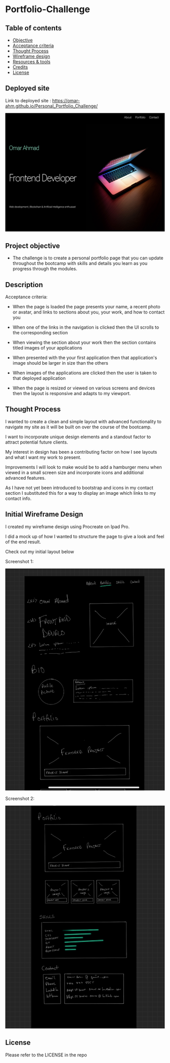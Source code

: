 # Portfolio-Challenge

## Table of contents

- [Objective](#Project-objective)
- [Acceptance criteria](#Description)
- [Thought Process](#Thought-process)
- [Wireframe design](#Initial-wireframe-design)
- [Resources & tools](#Resources)
- [Credits](#Credits)
- [License](#License)

## Deployed site 

Link to deployed site : https://omar-ahm.github.io/Personal_Portfolio_Challenge/

![Alt text](./assets/images/final%20screenshot.png)

## Project objective
- The challenge is to create a personal portfolio page that you can update throughout the bootcamp with skills and details you learn as you progress through the modules.
## Description

Acceptance criteria:

- When the page is loaded the page presents your name, a recent photo or avatar, and links to sections about you, your work, and how to contact you

- When one of the links in the navigation is clicked then the UI scrolls to the corresponding section

- When viewing the section about your work then the section contains titled images of your applications

- When presented with the your first application then that application's image should be larger in size than the others

- When images of the applications are clicked then the user is taken to that deployed application

- When the page is resized or viewed on various screens and devices then the layout is responsive and adapts to my viewport.

## Thought Process
 
 I wanted to create a clean and simple layout with advanced functionality to navigate my site as it will be built on over the course of the bootcamp.

I want to incorporate unique design elements and a standout factor to attract potential future clients.

My interest in design has been a contributing factor on how I see layouts and what I want my work to present.

Improvements I will look to make would be to add a hamburger menu when viewed in a small screen size and incorporate icons and additional advanced features.

As I have not yet been introduced to bootstrap and icons in my contact section I substituted this for a way to display an image which links to my contact info.
## Initial Wireframe Design

I created my wireframe design using Procreate on Ipad Pro.

I did a mock up of how I wanted to structure the page to give a look and feel of the end result.

Check out my initial layout below

Screenshot 1:

![Alt text](./assets/images/Screenshot1.jpg)

Screenshot 2:

![Alt text](./assets/images/Screenshot2.jpg)

## License

Please refer to the LICENSE in the repo